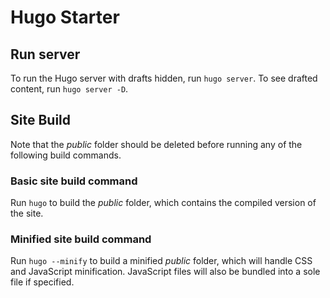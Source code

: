 # Hugo Starter

## Run server

To run the Hugo server with drafts hidden, run `hugo server`. To see drafted content, run `hugo server -D`.

## Site Build

Note that the *public* folder should be deleted before running any of the following build commands.

### Basic site build command

Run `hugo` to build the *public* folder, which contains the compiled version of the site.

### Minified site build command

Run `hugo --minify` to build a minified *public* folder, which will handle CSS and JavaScript minification. JavaScript files will also be bundled into a sole file if specified.